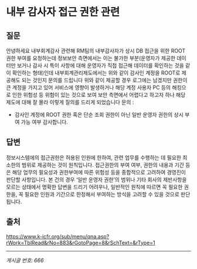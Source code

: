 # 내부 감사자 접근 권한 관련

## 질문
안녕하세요
내부회계감사 관련해 RM팀의 내부감사자가 상시 DB 접근을 위한 ROOT 권한 부여를 요청하는데
정보보안 측면에서는 이는 불가한 부분(운영자가 제공한 데이터만 보거나 감사 시 특이 사항에 대해 운영자가 직접 접근해 데이터를 확인하는 것을 같이 확인하는 형태)인데
내부회계관리제도에서는 위와 같이 감사인 계정을 ROOT로 제공해도 되는 것인지 문의를 드립니다
위와 같이 제공할 경우 로그에는 남겠지만 권한이 큰 계정을 가지고 있어 서비스에 영향이 발생하거나 해당 계정 사용자 PC 등의 해킹으로 인한 위험성 등 위험이 있는 것으로 보여 보안 측면에서 어렵다고 하고자 하나
해당 제도에 대해 잘 몰라 이렇게 질의를 드리게 되었습니다
문의 :
- 감사인 계정에 ROOT 권한 혹은 단순 조회 권한이 아닌 일반 운영자 권한의 상시 부여 가능 여부
감사합니다.

## 답변
정보시스템에의 접근권한은 허용된 인원에 한하여, 관련 업무를 수행하는 데 필요한 최소한의 범위로 제공하는 것이 원칙입니다.
접근권한의 부여 여부, 권한의 내용과 기간 등은 해당 업무의 필요성과 권한부여에 따른 위험성 등을 종합적으로 고려하여 경영진이 판단할 사항입니다. 본 건의 경우 ‘일반 운영자 권한’의 범위나 기타 회사의 제반사항을 모르는 상태에서 명확한 답변을 드리기 어려우나, 일반적인 원칙에 따르면 꼭 필요한 권한을, 꼭 필요한 인원과 기간으로 한정해서 부여하는 방식을 고려할 수 있을 것으로 판단됩니다.

## 출처
https://www.k-icfr.org/sub/menu/qna.asp?rWork=TblRead&rNo=883&rGotoPage=8&rSchText=&rType=1

---
*게시글 번호: 666*
